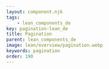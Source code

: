 ```yaml
---
layout: component.njk
tags: 
    - lean_components_de
key: pagination-lean_de
title: Pagination
parent: lean_components_de
image: lean/overview/pagination.webp
keywords: pagination
order: 190
---
```

